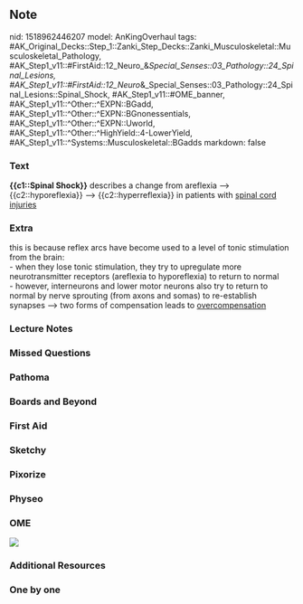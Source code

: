 ## Note
nid: 1518962446207
model: AnKingOverhaul
tags: #AK_Original_Decks::Step_1::Zanki_Step_Decks::Zanki_Musculoskeletal::Musculoskeletal_Pathology, #AK_Step1_v11::#FirstAid::12_Neuro_&_Special_Senses::03_Pathology::24_Spinal_Lesions, #AK_Step1_v11::#FirstAid::12_Neuro_&_Special_Senses::03_Pathology::24_Spinal_Lesions::Spinal_Shock, #AK_Step1_v11::#OME_banner, #AK_Step1_v11::^Other::^EXPN::BGadd, #AK_Step1_v11::^Other::^EXPN::BGnonessentials, #AK_Step1_v11::^Other::^EXPN::Uworld, #AK_Step1_v11::^Other::^HighYield::4-LowerYield, #AK_Step1_v11::^Systems::Musculoskeletal::BGadds
markdown: false

### Text
<b>{{c1::Spinal Shock}}</b> describes a change from areflexia
--> {{c2::hyporeflexia}} --> {{c2::hyperreflexia}} in
patients with <u>spinal cord injuries</u>

### Extra
<div>
  this is because reflex arcs have become used to a level of tonic
  stimulation from the brain:
</div>
<div>
  - when they lose tonic stimulation, they try to upregulate more
  neurotransmitter receptors (areflexia to hyporeflexia) to return
  to normal
</div>
<div>
  - however, interneurons and lower motor neurons also try to
  return to normal by nerve sprouting (from axons and somas) to
  re-establish synapses --> two forms of compensation leads to
  <u>overcompensation</u>
</div>

### Lecture Notes


### Missed Questions


### Pathoma


### Boards and Beyond


### First Aid


### Sketchy


### Pixorize


### Physeo


### OME
<div class="ome-widget">
  <a href="https://onlinemeded.org?ref=anki"><img src=
  "_OME_AnkiFlashcards_General_7.png"></a>
</div>

### Additional Resources


### One by one

